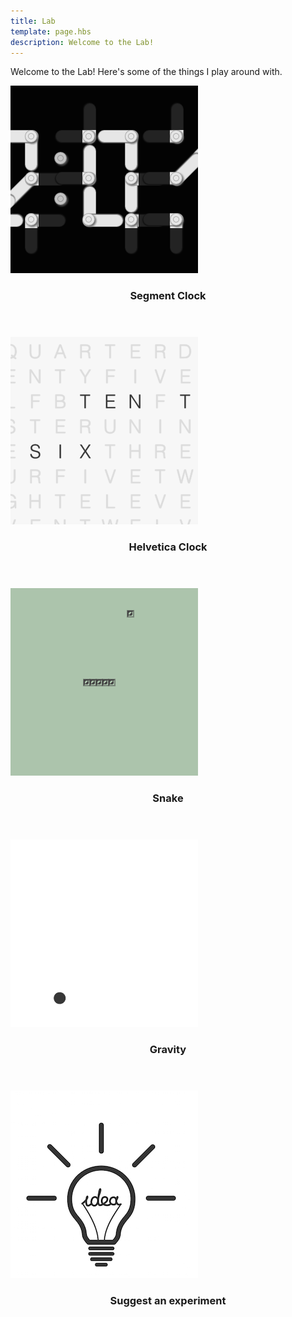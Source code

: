 ```yaml
---
title: Lab
template: page.hbs
description: Welcome to the Lab!
---
```


Welcome to the Lab! Here's some of the things I play around with.

<div class="row">
    <div class="4u">
        <article class="item">
            <a href="/lab/segment-clock/" class="image fit"><img src="/images/segment-clock.png" alt="Segment Clock" /></a>
            <header>
                <h3>Segment Clock</h3>
            </header>
        </article>
    </div>
    <div class="4u">
        <article class="item">
            <a href="/lab/helvetica-clock/" class="image fit"><img src="/images/helvetica-clock.png" alt="Helvetica Clock" /></a>
            <header>
                <h3>Helvetica Clock</h3>
            </header>
        </article>
    </div>
    <div class="4u">
        <article class="item">
            <a href="/lab/snake/" class="image fit"><img src="/images/snake.png" alt="Snake" /></a>
            <header>
                <h3>Snake</h3>
            </header>
        </article>
    </div>
    <div class="4u">
        <article class="item">
            <a href="/lab/gravity/" class="image fit"><img src="/images/gravity.png" alt="Gravity" /></a>
            <header>
                <h3>Gravity</h3>
            </header>
        </article>
    </div>
    <div class="4u">
        <article class="item">
            <a href="mailto:info@bhashkar.me?subject=Lab+Idea+Suggestion" class="image fit"><img src="/images/idea.jpg" alt="Suggest" /></a>
            <header>
                <h3>Suggest an experiment</h3>
            </header>
        </article>
    </div>
</div>